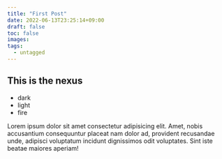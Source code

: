 ```yaml
---
title: "First Post"
date: 2022-06-13T23:25:14+09:00
draft: false
toc: false
images:
tags: 
  - untagged
---
```


## This is the nexus
- dark
- light
- fire

Lorem ipsum dolor sit amet consectetur adipisicing elit. Amet, nobis accusantium consequuntur placeat nam dolor ad, provident recusandae unde, adipisci voluptatum incidunt dignissimos odit voluptates. Sint iste beatae maiores aperiam!

